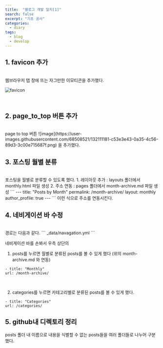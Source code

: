 ```yaml
---
title:  "블로그 개발 일지[1]"
search: false
excerpt: "기초 공사"
categories: 
  - diary
tags:
  - blog
  - develop
--- 
```

<!-- basic info -->

## 1. favicon 추가
<br/>
웹브라우저 탭 창에 뜨는 자그만한 이모티콘을 추가했다.  
  
![favicon](https://user-images.githubusercontent.com/68508521/132111096-6ec9b26d-7e51-42c0-aa09-40a53cf7b270.png)

<br/>
   
## 2. page_to_top 버튼 추가
<br/>
page to top 버튼 ![image](https://user-images.githubusercontent.com/68508521/132111181-c53e3e43-0a35-4c56-89d3-3c00e715687f.png) 을 추가했다.  

<br/>
      
## 3. 포스팅 월별 분류
<br/>
포스팅을 월별로 분류할 수 있도록 했다.  
1. 레이아웃 추가 : layouts 폴더에서 monthly.html 파일 생성
2. 주소 연동 : pages 폴더에서 month-archive.md 파일 생성
```
---
title: "Posts by Month"
permalink: /month-archive/
layout: monthly
author_profile: true
---
```   
이런 식으로 주소를 연동시킨다. 

<br/>

## 4. 네비게이션 바 수정
<br/>
경로는 다음과 같다.
```
_data/navagation.yml
```

네비게이션 바를 손봐서 우측 상단의 
1. posts를 누르면 월별로 분류된 posts를 볼 수 있게 했다 (위의 month-archive.md 와 연동)

```
- title: "Monthly"
url: /month-archive/
```
<br/>

2. categories를 누르면 카테고리별로 분류된 posts를 볼 수 있게 했다. 

```
- title: "Categories"
url: /categories/
```

## 5. github내 디렉토리 정리

posts 폴더 내 이름으로 내용을 식별할 수 없는 posts들을 여러 폴더들로 나누어 구분했다.
